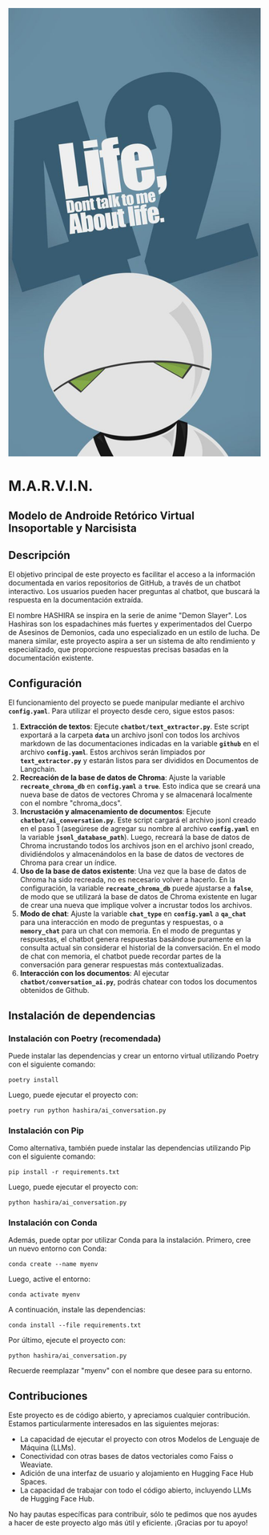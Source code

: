 <p align="center">
  <img src="images/marvin.jpg">
</p>

# M.A.R.V.I.N. 
## Modelo de Androide Retórico Virtual Insoportable y Narcisista

## **Descripción**

El objetivo principal de este proyecto es facilitar el acceso a la información documentada en varios repositorios de GitHub, a través de un chatbot interactivo. Los usuarios pueden hacer preguntas al chatbot, que buscará la respuesta en la documentación extraída.

El nombre HASHIRA se inspira en la serie de anime "Demon Slayer". Los Hashiras son los espadachines más fuertes y experimentados del Cuerpo de Asesinos de Demonios, cada uno especializado en un estilo de lucha. De manera similar, este proyecto aspira a ser un sistema de alto rendimiento y especializado, que proporcione respuestas precisas basadas en la documentación existente.

## **Configuración**

El funcionamiento del proyecto se puede manipular mediante el archivo **`config.yaml`**. Para utilizar el proyecto desde cero, sigue estos pasos:

1. **Extracción de textos**: Ejecute **`chatbot/text_extractor.py`**. Este script exportará a la carpeta **`data`** un archivo jsonl con todos los archivos markdown de las documentaciones indicadas en la variable **`github`** en el archivo **`config.yaml`**. Estos archivos serán limpiados por **`text_extractor.py`** y estarán listos para ser divididos en Documentos de Langchain.
2. **Recreación de la base de datos de Chroma**: Ajuste la variable **`recreate_chroma_db`** en **`config.yaml`** a **`true`**. Esto indica que se creará una nueva base de datos de vectores Chroma y se almacenará localmente con el nombre "chroma_docs".
3. **Incrustación y almacenamiento de documentos**: Ejecute **`chatbot/ai_conversation.py`**. Este script cargará el archivo jsonl creado en el paso 1 (asegúrese de agregar su nombre al archivo **`config.yaml`** en la variable **`jsonl_database_path`**). Luego, recreará la base de datos de Chroma incrustando todos los archivos json en el archivo jsonl creado, dividiéndolos y almacenándolos en la base de datos de vectores de Chroma para crear un índice.
4. **Uso de la base de datos existente**: Una vez que la base de datos de Chroma ha sido recreada, no es necesario volver a hacerlo. En la configuración, la variable **`recreate_chroma_db`** puede ajustarse a **`false`**, de modo que se utilizará la base de datos de Chroma existente en lugar de crear una nueva que implique volver a incrustar todos los archivos.
5. **Modo de chat**: Ajuste la variable **`chat_type`** en **`config.yaml`** a **`qa_chat`** para una interacción en modo de preguntas y respuestas, o a **`memory_chat`** para un chat con memoria. En el modo de preguntas y respuestas, el chatbot genera respuestas basándose puramente en la consulta actual sin considerar el historial de la conversación. En el modo de chat con memoria, el chatbot puede recordar partes de la conversación para generar respuestas más contextualizadas.
6. **Interacción con los documentos**: Al ejecutar **`chatbot/conversation_ai.py`**, podrás chatear con todos los documentos obtenidos de Github.

## Instalación de dependencias

### **Instalación con Poetry (recomendada)**

Puede instalar las dependencias y crear un entorno virtual utilizando Poetry con el siguiente comando:

``` shell
poetry install
```

Luego, puede ejecutar el proyecto con:

``` shell
poetry run python hashira/ai_conversation.py
```


### **Instalación con Pip**

Como alternativa, también puede instalar las dependencias utilizando Pip con el siguiente comando:

``` shell
pip install -r requirements.txt
```

Luego, puede ejecutar el proyecto con:

``` shell
python hashira/ai_conversation.py
```

### **Instalación con Conda**

Además, puede optar por utilizar Conda para la instalación. Primero, cree un nuevo entorno con Conda:

``` shell
conda create --name myenv
```

Luego, active el entorno:

``` shell
conda activate myenv
```

A continuación, instale las dependencias:

``` shell
conda install --file requirements.txt
```

Por último, ejecute el proyecto con:

``` shell
python hashira/ai_conversation.py
```

Recuerde reemplazar "myenv" con el nombre que desee para su entorno.


## **Contribuciones**

Este proyecto es de código abierto, y apreciamos cualquier contribución. Estamos particularmente interesados en las siguientes mejoras:

- La capacidad de ejecutar el proyecto con otros Modelos de Lenguaje de Máquina (LLMs).
- Conectividad con otras bases de datos vectoriales como Faiss o Weaviate.
- Adición de una interfaz de usuario y alojamiento en Hugging Face Hub Spaces.
- La capacidad de trabajar con todo el código abierto, incluyendo LLMs de Hugging Face Hub.

No hay pautas específicas para contribuir, sólo te pedimos que nos ayudes a hacer de este proyecto algo más útil y eficiente. ¡Gracias por tu apoyo!
